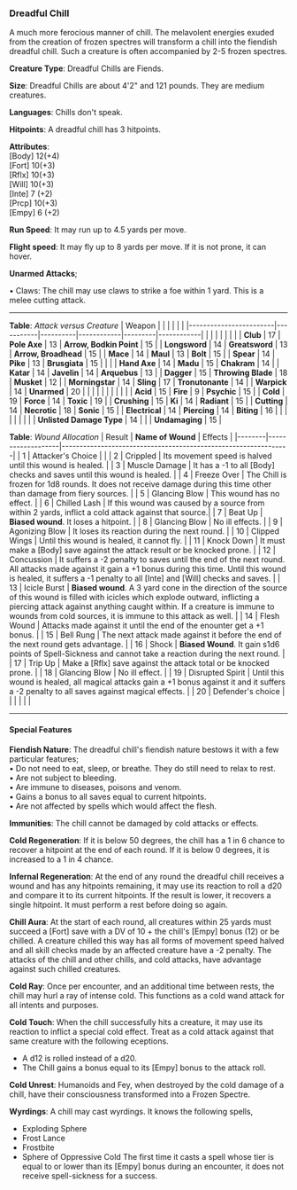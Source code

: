 ### Dreadful Chill
A much more ferocious manner of chill. The melavolent energies exuded from the creation of frozen spectres will transform a chill into the fiendish dreadful chill. Such a creature is often accompanied by 2-5 frozen spectres.

**Creature Type**: Dreadful Chills are Fiends.

**Size**: Dreadful Chills are about 4'2" and 121 pounds. They are medium creatures.

**Languages**: Chills don't speak.

**Hitpoints**: A dreadful chill has 3 hitpoints.

**Attributes**:  
[Body] 12(+4)  
[Fort] 10(+3)  
[Rflx] 10(+3)  
[Will] 10(+3)  
[Inte] 7 (+2)  
[Prcp] 10(+3)  
[Empy] 6 (+2)  

**Run Speed**: It may run up to 4.5 yards per move.

**Flight speed**: It may fly up to 8 yards per move. If it is not prone, it can hover.

**Unarmed Attacks**;

 • Claws: The chill may use claws to strike a foe within 1 yard. This is a melee cutting attack.

---------------------

**Table**: *Attack versus Creature*
| Weapon                 |          |            |         |            |         |
|------------------------|-----------|----------|------------|---------|------------|
|                        |          |            |         |            |         |
| **Club**                   | 17   | **Pole Axe** | 13     | **Arrow, Bodkin Point**    | 15    |
| **Longsword**              | 14    | **Greatsword** | 13     | **Arrow, Broadhead**       | 15    |
| **Mace**                   | 14    | **Maul** | 13     | **Bolt** | 15    |
| **Spear**                  | 14     | **Pike** | 13     | **Brusgiata** | 15     |  |     |
| **Hand Axe**               | 14     | **Madu** | 15     | **Chakram** | 14    |
| **Katar**                  | 14     | **Javelin** | 14    | **Arquebus** | 13    |
| **Dagger**                 | 15     | **Throwing Blade** | 18   | **Musket** | 12    |
| **Morningstar**            | 14     | **Sling** | 17    | **Tronutonante** | 14    |
| **Warpick**                | 14     | **Unarmed** | 20  |  |     |
|                        |           |          |            |         |            |
| **Acid**                   | 15     | **Fire** | 9     | **Psychic** | 15     |
| **Cold**                   | 19     | **Force** | 14     | **Toxic**  | 19     |
| **Crushing**               | 15     | **Ki** | 14     | **Radiant** | 15     |
| **Cutting**                | 14     | **Necrotic** | 18     | **Sonic** | 15    |
| **Electrical**             | 14     | **Piercing** | 14     | **Biting** | 16    |
|                        |           |          |            |         |            |
| **Unlisted Damage Type** | 14 |    |     | **Undamaging** | 15 |



**Table**: *Wound Allocation*
| Result | **Name of Wound** | Effects                                                        |
|--------|-------------------|----------------------------------------------------------------|
|   1    | Attacker's Choice |                                                                |
|   2    | Crippled          | Its movement speed is halved until this wound is healed.      |
|   3    | Muscle Damage     | It has a -1 to all [Body] checks and saves until this wound is healed. |
|   4    | Freeze Over       | The Chill is frozen for 1d8 rounds. It does not receive damage during this time other than damage from fiery sources. |
|   5    | Glancing Blow      | This wound has no effect. |
|   6    | Chilled Lash    | If this wound was caused by a source from within 2 yards, inflict a cold attack against that source.|
|   7    | Beat Up   | **Biased wound**. It loses a hitpoint. |
|   8    | Glancing Blow     | No ill effects.                                     |
|   9    | Agonizing Blow     | It loses its reaction during the next round. |
|   10   | Clipped Wings     | Until this wound is healed, it cannot fly. |
|   11   | Knock Down        | It must make a [Body] save against the attack result or be knocked prone. |
|   12   | Concussion        | It suffers a -2 penalty to saves until the end of the next round. All attacks made against it gain a +1 bonus during this time. Until this wound is healed, it suffers a -1 penalty to all [Inte] and [Will] checks and saves. |
|   13   | Icicle Burst       | **Biased wound**. A 3 yard cone in the direction of the source of this wound is filled with icicles which explode outward, inflicting a piercing attack against anything caught within. If a creature is immune to wounds from cold sources, it is immune to this attack as well.  |
|   14   | Flesh Wound       | Attacks made against it until the end of the enounter get a +1 bonus. |
|   15   | Bell Rung         | The next attack made against it before the end of the next round gets advantage.  |
|   16   | Shock       | **Biased Wound**. It gain s1d6 points of Spell-Sickness and cannot take a reaction during the next round. |
|   17   | Trip Up           | Make a [Rflx] save against the attack total or be knocked prone.                                  |
|   18   | Glancing Blow         | No ill effect. |
|   19   | Disrupted Spirit  | Until this wound is healed, all magical attacks gain a +1 bonus against it and it suffers a -2 penalty to all saves against magical effects. |
|   20   | Defender's choice |                                   |
|        |                                                |                                   |

---------------------

#### Special Features

**Fiendish Nature**: The dreadful chill's fiendish nature bestows it with a few particular features;  
 • Do not need to eat, sleep, or breathe. They do still need to relax to rest.  
 • Are not subject to bleeding.  
 • Are immune to diseases, poisons and venom.  
 • Gains a bonus to all saves equal to current hitpoints.  
 • Are not affected by spells which would affect the flesh.   

**Immunities**: The chill cannot be damaged by cold attacks or effects.

**Cold Regeneration**: If it is below 50 degrees, the chill has a 1 in 6 chance to recover a hitpoint at the end of each round. If it is below 0 degrees, it is increased to a 1 in 4 chance.

**Infernal Regeneration**: At the end of any round the dreadful chill receives a wound and has any hitpoints remaining, it may use its reaction to roll a d20 and compare it to its current hitpoints. If the result is lower, it recovers a single hitpoint. It must perform a rest before doing so again.

**Chill Aura**: At the start of each round, all creatures within 25 yards must succeed a [Fort] save with a DV of 10 + the chill's [Empy] bonus (12) or be chilled. A creature chilled this way has all forms of movement speed halved and all skill checks made by an affected creature have a -2 penalty. The attacks of the chill and other chills, and cold attacks, have advantage against such chilled creatures.

**Cold Ray**: Once per encounter, and an additional time between rests, the chill may hurl a ray of intense cold. This functions as a cold wand attack for all intents and purposes.

**Cold Touch**: When the chill successfully hits a creature, it may use its reaction to inflict a special cold effect. Treat as a cold attack against that same creature with the following eceptions.  
* A d12 is rolled instead of a d20.
* The Chill gains a bonus equal to its [Empy] bonus to the attack roll.

**Cold Unrest**: Humanoids and Fey, when destroyed by the cold damage of a chill, have their consciousness transformed into a Frozen Spectre.

**Wyrdings**: A chill may cast wyrdings. It knows the following spells,
* Exploding Sphere
* Frost Lance
* Frostbite
* Sphere of Oppressive Cold
The first time it casts a spell whose tier is equal to or lower than its [Empy] bonus during an encounter, it does not receive spell-sickness for a success.
